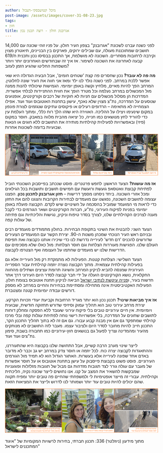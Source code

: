 ```yaml
---
author: מיכל קטושבסקי-דעבול
post-image: /assets/images/cover-31-08-23.jpg
tags:
- חזון
title: אגרובנק חולון - רוצה תכנון נכון
---
```


לפני כשנה עברנו לשכונת "אגרובנק" בצפון העיר חולון. על פניו זוהי שכונה עם 14,000 תושבים שמתוכננת מעולה, עם שבילים ירוקים, פארקים בין הבניינים, תיאטרון מצוין וקירבה לרחובות מסחריים. השכונה לא מושלמת, אך התכנון בבסיסו נכון ותכנית ח/619 קבעה לאחרונה את השכונה לשימור. אז איך זה שבחודשים האחרונים יותר ויותר משפחות החליטו שהגיע הזמן לעזוב?

**מה פה לא עובד?**
נכון שחסרים פה קצת 'שטחים חומים', אבל הבעיה הגדולה היא שאי אפשר ללכת במרחב. לפני כשנה נולד לנו ילד ומאז אני חווה את העיר שונה לחלוטין. המרחב הפך להיות מאיים, מלחיץ וקשה באופן יומיומי. הגמישות שיכולתי להנות ממנה מול המכשולים במרחב נעלמה וכל מטרד הופך את חווית ההתניידות לבלתי אפשרית. המדרכות הן מסלול מכשולים עם חניות לא חוקיות של רכבים וקורקינטים, אופנועים שנוסעים על המדרכה, נת"צ מצוין שלא נאכף, עישון בתחנות האוטובוס ועוד ועוד. אפילו הצמחייה לא מתאימה – הרדופים רעילים או פיקוסים עתיקים שנגזמים לצורת פונפון במקום שינעימו ויצילו על ההליכה. האווירה היא שזהו הלך רוח כללי, ומתוך העלמת עין כדי להוריד לחץ מנושאים כמו חנייה, כל יציאה מהבית מלווה במאבק. חוסר במקום (פיזי) ובאפשרויות לפעילוית קהילתיות מותירה את התושבים ללא חוגים או הנאות שבועיות בדומה לשכונות אחרות.

![רכבים חוסמים הליכה בשכונה](/assets/images/parking-problem.png)

**אז מה עושות?**
הצעד הראשון: לחפש פרטנרים. פוסט שנכתב בפייסבוק השכונתי הוביל לפתיחת קבוצת וואטסאפ גועשת ורועשת עם חמישים תושבים ותושבות בכל הגילאים ומכל אזורי השכונה. ביחד ניסחנו מסמך דרישות – **חזון אגרובנק לתכנון נכון**. הפצנו עצומה לתושבים השכונה, נפגשנו עם מועמדים לבחירות הקרובות והצגנו להם את החזון כדי לראות מי המועמד שמוביל בהסכמה על השינויים שיש לקדם. הקבוצה פועלת באופן יומיומי בפניות לפיקוח העירוני, נת"ע, חברות הקורקינטים ושאר הגורמים כדי לקבל מענה לצרכים הקהילתיים שלנו, לצורך בסדר טיפוח וניקיון, נגישות והליכתיות וגם פתיחה של עגלות קפה.

הצעד השני: להבטיח את השינוי בתקופת הבחירות. בחולון מתמודדים מועמדים רבים ובניהם ראש העיר הנוכחי שמכהן משנות ה-90. יצירת הקשר עם המועמדים הצעירים שדורשים להכניס 'דם חדש' לעירייה נדרשת לנו כדי שיכירו אותנו כקבוצה ואת תפיסת העולם שלנו. הפגישות מעוררות הצלחות וגם חוסר הצלחות: מול כאלו שלא מסכימים עם הדרישות שלנו יש מועמדים שחתמו על העצומה ואף הצטרפו לקבוצה.

הצעד השלישי: הצלחות קטנות. הפעילות לא מתמקדת רק מול העירייה אלא גם בפעילות קהילתית עצמאית. מתוך הקבוצה נוצרה יוזמה קהילתית עבור הספרייה העירונית שמנסה להביא לניקיון המרחב והשיגה תרומת עציצים ושתילים מהחווה החקלאית, נושא הקורקינטים הועלה על ידי חבר קבוצה לסדר היום העירוני דרך אתר חדשות בעיר, ו[פנייה עיקשת לנתיבי ישראל](https://m.facebook.com/story.php?story_fbid=pfbid0UDWfsXYFCKWCCc8LiyXgvUbXiFGbgkb5DuvKKuSUCsUfMQx4G3kK7PkdwJ5BYvQ5l&id=61550598592953&mibextid=Nif5oz) הביאה לניקיון תחנת אוטובוס בצומת חולון. הפעילות האקטיביסטית אינה מתחילה ומסתיימת בבחירות והחיים במרחב לא מספק דורשים עבודה יומיומית קטנה ומצטברת.

**אז איך מביאות שינוי?**
תכנון נכון הוא יותר מגריד הרחובות וקביעת יעודי וזכויות הקרקע. יצירת מרחב עירוני טוב הוא תהליך עמוק וסיזיפי שדורש תחזוקה חודשית, שבועית ויומיומית. אין חיים עירוניים טובים בלי פיקוח עירוני שעובד ללא הפסקה ומחלק דוחות לתושבים שחונים על המדרכה, בלי אפשרויות רישוי נוחה לפתיחת עגלות קפה ובלי מרכז קהילתי שמתפקד גם אם אין מבנה קבוע עבורו. גם אם זה לא בתוך תהליך התכנון הקר, התכנון חייב להיות מחובר לסדר היום ולציבור עצמו. מעבר לזה התושבים לא מנותקים מהעיר ומהמדינה וצריך לפעול גם בנושאים חוץ-עירוניים כמו תחבורה בשבת, סימון נת"צים ועוד ועוד.

לייצר שינוי מערב הרבה קשיים, אבל התחושה שלנו בקבוצה היא שהתעוררנו, וההתאגדות לקבוצה יצרה כוח. לכל יוזמה או חוסר צדק במרחב יש גב וכבר לא מדובר באדם אחד שפונה לעירייה אלא בעשרות. האתגר הגדול הוא לא תמיד מול הגורמים העירוניים. פוסט פשוט בקבוצת פייסבוק על עישן בתחנת אוטובוס או על חוסר אפשרות של מעבר עם עגלה גורר לצד תגובות מזדהות גם מבול של תגובות מזלזלות ופוגעניות שמבקשות להשאיר את המצב על קנו. אנו נחושים לייצר שכונה נקיה, הליכתית וקהילתית. עבורי זה מייצר אופטימיות לי ולמשפחתי שהחיים פה טובים יותר ומפיח תקווה שהם יכולים להיות טובים עוד יותר ושמותר לנו לדרוש ולייצר את המציאות הזאת.

![אירועים בשכונה](/assets/images/event-in-agrobank.png)

מתוך מידעון (ניוזלטר) 336: תכנון חברתי, בחירות לרשויות המקומיות של "איגוד המתכננים לישראל"
